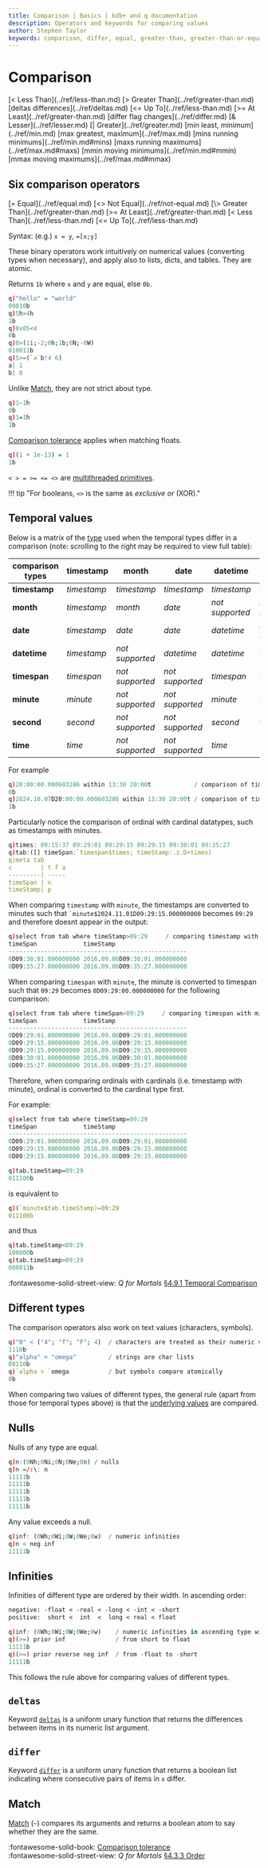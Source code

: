 ```yaml
---
title: Comparison | Basics | kdb+ and q documentation
description: Operators and keywords for comparing values
author: Stephen Taylor
keywords: comparison, differ, equal, greater-than, greater-than-or-equal, kdb+, less-than, less-than-or-equal, match, not-equal, operators, q
---
```

# Comparison






<div markdown="1" class="typewriter">
[<     Less Than](../ref/less-than.md)            [>     Greater Than](../ref/greater-than.md)             [deltas  differences](../ref/deltas.md)
[<=    Up To](../ref/less-than.md)                [>=    At Least](../ref/greater-than.md)                 [differ  flag changes](../ref/differ.md)
[&     Lesser](../ref/lesser.md)               [|     Greater](../ref/greater.md)
[min   least, minimum](../ref/min.md)       [max   greatest, maximum](../ref/max.md)
[mins  running minimums](../ref/min.md#mins)     [maxs  running maximums](../ref/max.md#maxs)
[mmin  moving minimums](../ref/min.md#mmin)      [mmax  moving maximums](../ref/max.md#mmax)
</div>


## Six comparison operators

<div markdown="1" class="typewriter">
[=  Equal](../ref/equal.md)            [<>  Not Equal](../ref/not-equal.md)
[\>  Greater Than](../ref/greater-than.md)     [>=  At Least](../ref/greater-than.md)
[<  Less Than](../ref/less-than.md)        [<=  Up To](../ref/less-than.md)
</div>

Syntax: (e.g.) `x = y`, `=[x;y]`

These binary operators work intuitively on numerical values (converting types when necessary), and apply also to lists, dicts, and tables.
They are atomic.

Returns `1b` where `x` and `y` are equal, else `0b`. 

```q
q)"hello" = "world"
00010b
q)5h>4h
1b
q)0x05<4
0b
q)0>(1i;-2;0h;1b;0N;-0W)
010011b
q)5>=(`a`b!4 6)
a| 1
b| 0
```

Unlike [Match](../ref/match.md), they are not strict about type.

```q
q)1~1h
0b
q)1=1h
1b
```

[Comparison tolerance](precision.md#comparison-tolerance) applies when matching floats.

```q
q)(1 + 1e-13) = 1
1b
```

`< > = >= <= <>` are [multithreaded primitives](../kb/mt-primitives.md).

!!! tip "For booleans, `<>` is the same as _exclusive or_ (XOR)."


## Temporal values 

Below is a matrix of the [type](datatypes.md) used when the temporal types differ in a comparison (note: scrolling to the right may be required to view full table):

| comparison types | **timestamp** | **month**       | **date**        | **datetime** | **timespan**    | **minute** | **second** | **time** |
| ---              | ---           | ---             | ---             | ---          | ---             | ---        | ---        | ---      |
| **timestamp**    | _timestamp_   | _timestamp_     | _timestamp_     | _timestamp_  | _timespan_      | _minute_   | _second_   | _time_   |
| **month**        | _timestamp_   | _month_         | _date_          | _not supported_ | _not supported_ | _not supported_ |_not supported_   | _not supported_ |
| **date**         | _timestamp_   | _date_          | _date_          | _datetime_   | _not supported_ | _not supported_ |_not supported_   | _not supported_ |
| **datetime**     | _timestamp_   | _not supported_ | _datetime_      | _datetime_   | _timespan_      | _minute_   | _second_   | _time_   |
| **timespan**     | _timespan_    | _not supported_ | _not supported_ | _timespan_   | _timespan_      | _timespan_ | _timespan_ | _timespan_ |
| **minute**       | _minute_      | _not supported_ | _not supported_ | _minute_     | _timespan_      | _minute_   | _second_   | _time_   |
| **second**       | _second_      | _not supported_ | _not supported_ | _second_     | _timespan_      | _second_   | _second_   | _time_   |
| **time**         | _time_        | _not supported_ | _not supported_ | _time_       | _timespan_      | _time_     | _time_     | _time_   |

For example
```q
q)20:00:00.000603286 within 13:30 20:00t            / comparison of timespan and time, time converted to timespan values 0D13:30:00.000000000 0D20:00:00.000000000
0b
q)2024.10.07D20:00:00.000603286 within 13:30 20:00t / comparison of timestamp and time, timestamp converted to time value 20:00:00.000
1b
```

Particularly notice the comparison of ordinal with cardinal datatypes, such as timestamps with minutes.

```q
q)times: 09:15:37 09:29:01 09:29:15 09:29:15 09:30:01 09:35:27
q)tab:([] timeSpan:`timespan$times; timeStamp:.z.D+times)
q)meta tab
c        | t f a
---------| -----
timeSpan | n
timeStamp| p
```

When comparing `timestamp` with `minute`, the timestamps are converted to minutes such that `` `minute$2024.11.01D09:29:15.000000000 `` becomes `09:29` and therefore doesnt appear in the output:

```q
q)select from tab where timeStamp>09:29     / comparing timestamp with minute
timeSpan             timeStamp
--------------------------------------------------
0D09:30:01.000000000 2016.09.06D09:30:01.000000000
0D09:35:27.000000000 2016.09.06D09:35:27.000000000
```

When comparing `timespan` with `minute`, the minute is converted to timespan such that `09:29` becomes `0D09:29:00.000000000` for the following comparison:

```q
q)select from tab where timeSpan>09:29     / comparing timespan with minute
timeSpan             timeStamp
--------------------------------------------------
0D09:29:01.000000000 2016.09.06D09:29:01.000000000
0D09:29:15.000000000 2016.09.06D09:29:15.000000000
0D09:29:15.000000000 2016.09.06D09:29:15.000000000
0D09:30:01.000000000 2016.09.06D09:30:01.000000000
0D09:35:27.000000000 2016.09.06D09:35:27.000000000
```

Therefore, when comparing ordinals with cardinals (i.e. timestamp with minute), ordinal is converted to the cardinal type first. 

For example:
```q
q)select from tab where timeStamp=09:29
timeSpan             timeStamp
--------------------------------------------------
0D09:29:01.000000000 2016.09.06D09:29:01.000000000
0D09:29:15.000000000 2016.09.06D09:29:15.000000000
0D09:29:15.000000000 2016.09.06D09:29:15.000000000

q)tab.timeStamp=09:29
011100b
```

is equivalent to

```q
q)(`minute$tab.timeStamp)=09:29
011100b
```
and thus
```q
q)tab.timeStamp<09:29
100000b
q)tab.timeStamp>09:29
000011b
```

:fontawesome-solid-street-view: 
_Q for Mortals_
[§4.9.1 Temporal Comparison](/q4m3/4_Operators/#491-temporal-comparison)


## Different types

The comparison operators also work on text values (characters, symbols).

```q
q)"0" < ("4"; "f"; "F"; 4)  / characters are treated as their numeric value
1110b
q)"alpha" > "omega"         / strings are char lists
00110b
q)`alpha > `omega           / but symbols compare atomically
0b
```

When comparing two values of different types, the general rule (apart from those for temporal types above) is that the [underlying values](glossary.md#underlying-value) are compared. 


## Nulls

Nulls of any type are equal. 

```q
q)n:(0Nh;0Ni;0N;0Ne;0n) / nulls
q)n =/:\: n
11111b
11111b
11111b
11111b
11111b
```

Any value exceeds a null.

```q
q)inf: (0Wh;0Wi;0W;0We;0w)  / numeric infinities
q)n < neg inf
11111b
```


## Infinities

Infinities of different type are ordered by their width. 
In ascending order:

```txt
negative: -float < -real < -long < -int < -short
positive:  short <  int  <  long < real < float 
```

```q
q)inf: (0Wh;0Wi;0W;0We;0w)    / numeric infinities in ascending type width
q)(>=) prior inf              / from short to float
11111b
q)(>=) prior reverse neg inf  / from -float to -short
11111b
```

This follows the rule above for comparing values of different types.


## `deltas`

Keyword [`deltas`](../ref/deltas.md) is a uniform unary function that returns the differences between items in its numeric list argument.


## `differ` 

Keyword [`differ`](../ref/differ.md) is a uniform unary function that returns a boolean list indicating where consecutive pairs of items in `x` differ.


## Match

[Match](../ref/match.md) (`~`) compares its arguments and returns a boolean atom to say whether they are the same.


:fontawesome-solid-book: 
[Comparison tolerance](precision.md#comparison-tolerance)
<br>
:fontawesome-solid-street-view:
_Q for Mortals_
[§4.3.3 Order](/q4m3/4_Operators/#433-order)


